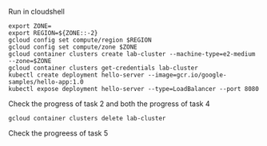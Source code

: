 Run in cloudshell
```
export ZONE=
export REGION=${ZONE::-2}
gcloud config set compute/region $REGION
gcloud config set compute/zone $ZONE
gcloud container clusters create lab-cluster --machine-type=e2-medium --zone=$ZONE
gcloud container clusters get-credentials lab-cluster
kubectl create deployment hello-server --image=gcr.io/google-samples/hello-app:1.0
kubectl expose deployment hello-server --type=LoadBalancer --port 8080
```

Check the progress of task 2 and both the progress of task 4
```
gcloud container clusters delete lab-cluster
```
Check the progreess of task 5
